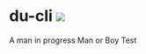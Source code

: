 # du-cli [![](https://img.shields.io/badge/maintained%20with-lerna-orange)](https://lerna.js.org/)
A man in progress
Man or Boy Test
